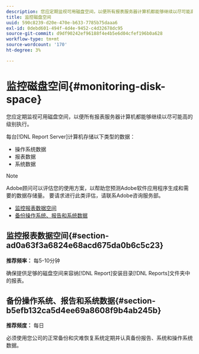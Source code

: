 ```yaml
---
description: 您应定期监视可用磁盘空间，以便所有报表服务器计算机都能够继续以尽可能高的级别执行。
title: 监控磁盘空间
uuid: 590c8239-d20e-470e-b633-7785b75daaa6
exl-id: 0debd601-494f-4d4e-9452-c4d32678dc95
source-git-commit: d9df90242ef96188f4e4b5e6d04cfef196b0a628
workflow-type: tm+mt
source-wordcount: '170'
ht-degree: 3%

---
```


# 监控磁盘空间{#monitoring-disk-space}

您应定期监视可用磁盘空间，以便所有报表服务器计算机都能够继续以尽可能高的级别执行。

每台[!DNL Report Server]计算机存储以下类型的数据：

* 操作系统数据
* 报表数据
* 系统数据

>[!NOTE]
>
>Adobe顾问可以评估您的使用方案，以帮助您预测Adobe软件应用程序生成和需要的数据存储量。 要请求进行此类评估，请联系Adobe咨询服务部。

* [监控报表数据空间](../../../home/c-rpt-oview/c-admin-rpt/c-mon-disk-sp.md#section-ad0a63f3a6824e68acd675da0b6c5c23)
* [备份操作系统、报告和系统数据](../../../home/c-rpt-oview/c-admin-rpt/c-mon-disk-sp.md#section-b5efb132ca5d4ee69a8608f9b4ab245b)

## 监控报表数据空间{#section-ad0a63f3a6824e68acd675da0b6c5c23}

**推荐频率：** 每5-10分钟

确保提供足够的磁盘空间来容纳[!DNL Report]安装目录[!DNL Reports]文件夹中的报表。

## 备份操作系统、报告和系统数据{#section-b5efb132ca5d4ee69a8608f9b4ab245b}

**推荐频度：** 每日

必须使用您公司的正常备份和灾难恢复系统定期并认真备份报告、系统和操作系统数据。

